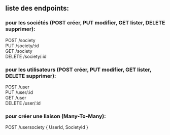 ## liste des endpoints:

### pour les sociétés (POST créer, PUT modifier, GET lister, DELETE supprimer):

POST /society  
PUT /society/:id  
GET /society  
DELETE /society/:id  

### pour les utilisateurs (POST créer, PUT modifier, GET lister, DELETE supprimer):

POST /user  
PUT /user/:id  
GET /user  
DELETE /user/:id  

### pour créer une liaison (Many-To-Many):

POST /usersociety { UserId, SocietyId }
